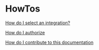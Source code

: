 # HowTos

<!--
How-To Guides - Problem-Oriented

Help users solve specific problems or accomplish specific tasks. Provide practical, step-by-step instructions for intermediate users.
-->

[How do I select an integration?](choose_integration.md)

[How do I authorize](consent_authorize.md)

[How do I contribute to this documentation](contributing.md)
